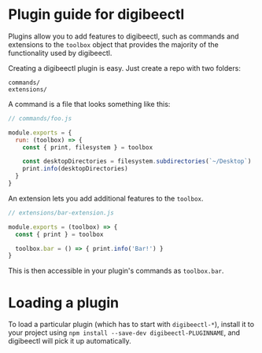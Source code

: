 # Plugin guide for digibeectl

Plugins allow you to add features to digibeectl, such as commands and
extensions to the `toolbox` object that provides the majority of the functionality
used by digibeectl.

Creating a digibeectl plugin is easy. Just create a repo with two folders:

```
commands/
extensions/
```

A command is a file that looks something like this:

```js
// commands/foo.js

module.exports = {
  run: (toolbox) => {
    const { print, filesystem } = toolbox

    const desktopDirectories = filesystem.subdirectories(`~/Desktop`)
    print.info(desktopDirectories)
  }
}
```

An extension lets you add additional features to the `toolbox`.

```js
// extensions/bar-extension.js

module.exports = (toolbox) => {
  const { print } = toolbox

  toolbox.bar = () => { print.info('Bar!') }
}
```

This is then accessible in your plugin's commands as `toolbox.bar`.

# Loading a plugin

To load a particular plugin (which has to start with `digibeectl-*`),
install it to your project using `npm install --save-dev digibeectl-PLUGINNAME`,
and digibeectl will pick it up automatically.
